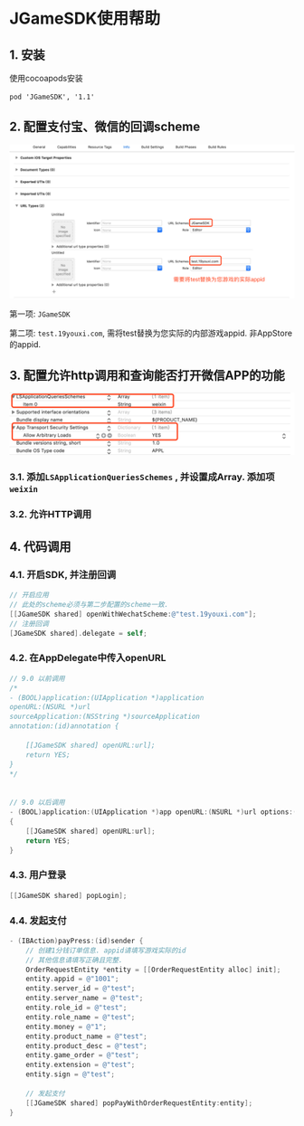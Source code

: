# JGameSDK使用帮助

## 1. 安装

使用cocoapods安装

`pod 'JGameSDK', '1.1'`

## 2. 配置支付宝、微信的回调scheme

![image-20190224235633310](assets/image-20190224235633310-1023793.png)

第一项: `JGameSDK`

第二项: `test.19youxi.com`, 需将test替换为您实际的内部游戏appid. 非AppStore的appid.

## 3. 配置允许http调用和查询能否打开微信APP的功能

![image-20190224235857584](assets/image-20190224235857584-1023937.png)


### 3.1. 添加`LSApplicationQueriesSchemes` , 并设置成Array. 添加项`weixin`

### 3.2. 允许HTTP调用



## 4. 代码调用

### 4.1. 开启SDK, 并注册回调

```objective-c
// 开启应用
// 此处的scheme必须与第二步配置的scheme一致.
[[JGameSDK shared] openWithWechatScheme:@"test.19youxi.com"];
// 注册回调
[JGameSDK shared].delegate = self;
```

### 4.2. 在AppDelegate中传入openURL

```objective-c
// 9.0 以前调用
/*
- (BOOL)application:(UIApplication *)application
openURL:(NSURL *)url
sourceApplication:(NSString *)sourceApplication
annotation:(id)annotation {

    [[JGameSDK shared] openURL:url];
    return YES;
}
*/


// 9.0 以后调用
- (BOOL)application:(UIApplication *)app openURL:(NSURL *)url options:(NSDictionary<NSString*, id> *)options
{
    [[JGameSDK shared] openURL:url];
    return YES;
}
```

### 4.3. 用户登录

```objective-c
[[JGameSDK shared] popLogin];
```
### 4.4. 发起支付

```objective-c
- (IBAction)payPress:(id)sender {
    // 创建1分钱订单信息. appid请填写游戏实际的id
    // 其他信息请填写正确且完整.
    OrderRequestEntity *entity = [[OrderRequestEntity alloc] init];
    entity.appid = @"1001";
    entity.server_id = @"test";
    entity.server_name = @"test";
    entity.role_id = @"test";
    entity.role_name = @"test";
    entity.money = @"1";
    entity.product_name = @"test";
    entity.product_desc = @"test";
    entity.game_order = @"test";
    entity.extension = @"test";
    entity.sign = @"test";

    // 发起支付
    [[JGameSDK shared] popPayWithOrderRequestEntity:entity];
}
```
